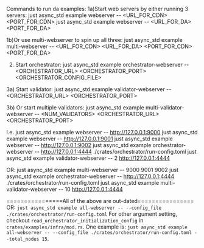 Commands to run da examples: 
1a)Start web servers by either running 3 servers:
just async_std example webserver -- <URL_FOR_CDN> <PORT_FOR_CDN>
just async_std example webserver -- <URL_FOR_DA> <PORT_FOR_DA> 

1b)Or use multi-webserver to spin up all three:
just async_std example multi-webserver -- <URL_FOR_CDN> <URL_FOR_DA> <PORT_FOR_CDN> <PORT_FOR_DA>

2) Start orchestrator:
just async_std example orchestrator-webserver -- <ORCHESTRATOR_URL> <ORCHESTRATOR_PORT> <ORCHESTRATOR_CONFIG_FILE> 

3a) Start validator:
just async_std example validator-webserver -- <ORCHESTRATOR_URL> <ORCHESTRATOR_PORT>

3b) Or start multiple validators:
just async_std example multi-validator-webserver -- <NUM_VALIDATORS> <ORCHESTRATOR_URL> <ORCHESTRATOR_PORT>

I.e. 
just async_std example webserver -- http://127.0.0.1:9000 
just async_std example webserver -- http://127.0.0.1:9001 
just async_std example webserver -- http://127.0.0.1:9002
just async_std example orchestrator-webserver -- http://127.0.0.1:4444 ./crates/orchestrator/run-config.toml 
just async_std example validator-webserver -- 2 http://127.0.0.1:4444

OR: 
just async_std example multi-webserver -- 9000 9001 9002
just async_std example orchestrator-webserver -- http://127.0.0.1:4444 ./crates/orchestrator/run-config.toml 
just async_std example multi-validator-webserver -- 10 http://127.0.0.1:4444

================All of the above are out-dated================
OR:
`just async_std example all-webserver -- --config_file ./crates/orchestrator/run-config.toml`
For other argument setting, checkout `read_orchestrator_initialization_config` in `crates/examples/infra/mod.rs`.
One example is: `just async_std example all-webserver -- --config_file ./crates/orchestrator/run-config.toml --total_nodes 15`.